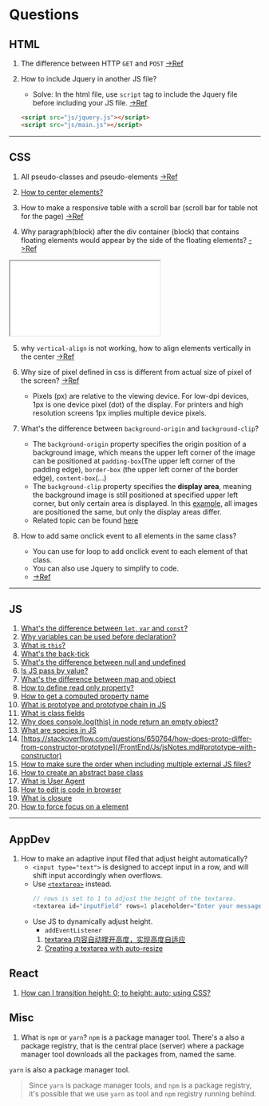# Questions

## HTML

1. The difference between HTTP `GET` and `POST` [->Ref](#get-and-post)

2. How to include Jquery in another JS file?
   - Solve: In the html file, use `script` tag to include the Jquery file before including your JS file. [->Ref](https://stackoverflow.com/questions/17921187/using-jquery-in-a-js-file)
   ```html
   <script src="js/jquery.js"></script>
   <script src="js/main.js"></script>
   ```

---

## CSS

1. All pseudo-classes and pseudo-elements [->Ref](https://www.w3schools.com/css/css_pseudo_elements.asp)

2. [How to center elements?](/FrontEnd/Css/cssNotes.md#center)

3. How to make a responsive table with a scroll bar (scroll bar for table not for the page) [->Ref](/FrontEnd/Css/cssNotes.md#make-a-scroll-bar-for-table)

4. Why paragraph(block) after the div container (block) that contains floating elements would appear by the side of the floating elements? [->Ref](/FrontEnd/Css/cssNotes.md#float-gotcha)
<iframe src="/FrontEnd/Css/cssSamples/float3.html"></iframe>

5. why `vertical-align` is not working, how to align elements vertically in the center [->Ref](https://stackoverflow.com/questions/79461/how-can-i-vertically-align-elements-in-a-div)

6. Why size of pixel defined in css is different from actual size of pixel of the screen? [->Ref](/FrontEnd/html/htmlNotes?id=viewport)

   - Pixels (px) are relative to the viewing device. For low-dpi devices, 1px is one device pixel (dot) of the display. For printers and high resolution screens 1px implies multiple device pixels.

7. What's the difference between `background-origin` and `background-clip`?

   - The `background-origin` property specifies the origin position of a background image, which means the upper left corner of the image can be positioned at `padding-box`(The upper left corner of the padding edge), `border-box` (the upper left corner of the border edge), `content-box`(...)
   - The `background-clip` property specifies the **display area**, meaning the background image is still positioned at specified upper left corner, but only certain area is displayed. In this [example](https://www.w3schools.com/css/tryit.asp?filename=trycss3_background-clip), all images are positioned the same, but only the display areas differ.
   - Related topic can be found [here](/FrontEnd/Css/cssNotes.md#make-a-background-image-for-the-page)

8. How to add same onclick event to all elements in the same class?
   - You can use for loop to add onclick event to each element of that class.
   - You can also use Jquery to simplify to code.
   - [->Ref](https://stackoverflow.com/questions/4588759/how-do-you-set-a-javascript-onclick-event-to-a-class-with-css)

---

## JS

1. [What's the difference between `let`, `var` and `const`?](/FrontEnd/Js/jsNotes.md#difference-between-let-var-const-bare)
2. [Why variables can be used before declaration?](/FrontEnd/Js/jsNotes.md#hoisting)
3. [What is `this`?](/FrontEnd/Js/jsNotes.md#this)
4. [What's the back-tick](/FrontEnd/Js/jsNotes.md#string-template)
5. [What's the difference between null and undefined](https://www.geeksforgeeks.org/undefined-vs-null-in-javascript/)
6. [Is JS pass by value?](/FrontEnd/Js/jsNotes.md#pass-by-sharing)
7. [What's the difference between map and object](https://www.geeksforgeeks.org/map-vs-object-in-javascript/)
8. [How to define read only property?](https://stackoverflow.com/questions/7757337/defining-read-only-properties-in-javascript)
9. [How to get a computed property name](https://developer.mozilla.org/en-US/docs/Web/JavaScript/Reference/Functions/get#using_a_computed_property_name)
10. [What is prototype and prototype chain in JS](/FrontEnd/Js/jsNotes.md#prototype)
11. [What is class fields](/FrontEnd/Js/jsNotes.md#class-fields)
12. [Why does console.log(this) in node return an empty object?](https://stackoverflow.com/questions/42631698/why-does-console-logthis-in-node-return-an-empty-object)
13. [What are species in JS](#TODO)
14. [https://stackoverflow.com/questions/650764/how-does-proto-differ-from-constructor-prototype](/FrontEnd/Js/jsNotes.md#prototype-with-constructor)
15. [How to make sure the order when including multiple external JS files?](/FrontEnd/Js/jsNotes.md#script-loading-strategies)
16. [How to create an abstract base class](https://stackoverflow.com/questions/597769/how-do-i-create-an-abstract-base-class-in-javascript)
17. [What is User Agent](https://developer.mozilla.org/en-US/docs/Glossary/User_agent)
18. [How to edit js code in browser](https://stackoverflow.com/questions/16494237/chrome-dev-tools-modify-javascript-and-reload)
19. [What is closure](/FrontEnd/Js/jsNotes.md#closure)
20. [How to force focus on a element](https://developer.mozilla.org/en-US/docs/Learn/Tools_and_testing/Client-side_JavaScript_frameworks/React_accessibility#prepare_the_heading)

---

## AppDev

1. How to make an adaptive input filed that adjust height automatically?
   - `<input type="text">` is designed to accept input in a row, and will shift input accordingly when overflows.
   - Use [`<textarea>`](https://www.w3schools.com/tags/tag_textarea.asp) instead.
     ```js
     // rows is set to 1 to adjust the height of the textarea.
     <textarea id="inputField" rows=1 placeholder="Enter your message here"></textarea>
     ```
   - Use JS to dynamically adjust height.
     - `addEventListener`
     1. [textarea 内容自动撑开高度，实现高度自适应](https://cloud.tencent.com/developer/article/1840701)
     2. [Creating a textarea with auto-resize](https://stackoverflow.com/questions/454202/creating-a-textarea-with-auto-resize)

## React

1. [How can I transition height: 0; to height: auto; using CSS?](https://stackoverflow.com/questions/3508605/how-can-i-transition-height-0-to-height-auto-using-css)

## Misc

1. What is `npm` or `yarn`?
   `npm` is a package manager tool. There's a also a package registry, that is the central place (server) where a package manager tool downloads all the packages from, named the same.

`yarn` is also a package manager tool.

> Since `yarn` is package manager tools, and `npm` is a package registry, it's possible that we use `yarn` as tool and `npm` registry running behind.
